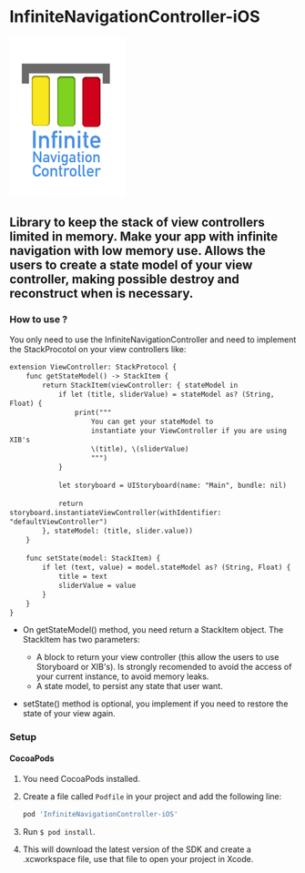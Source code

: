 

# InfiniteNavigationController-iOS

![Logo](https://github.com/allanragec/InfiniteNavigationController-iOS/raw/master/infinite.png)

## Library to keep the stack of view controllers limited in memory. Make your app with infinite navigation with low memory use. Allows the users to create a state model of your view controller, making possible destroy and reconstruct when is necessary.

### How to use ?

You only need to use the InfiniteNavigationController and need to implement the StackProcotol on your view controllers like:
    
    extension ViewController: StackProtocol {
        func getStateModel() -> StackItem {
            return StackItem(viewController: { stateModel in
                if let (title, sliderValue) = stateModel as? (String, Float) {
                    print("""
                        You can get your stateModel to
                        instantiate your ViewController if you are using XIB's
                        \(title), \(sliderValue)
                        """)
                }
                
                let storyboard = UIStoryboard(name: "Main", bundle: nil)
                
                return storyboard.instantiateViewController(withIdentifier: "defaultViewController")
            }, stateModel: (title, slider.value))
        }
        
        func setState(model: StackItem) {
            if let (text, value) = model.stateModel as? (String, Float) {
                title = text
                sliderValue = value
            }
        }
    }

- On getStateModel() method, you need return a StackItem object. The StackItem has two parameters: 
    - A block to return your view controller (this allow the users to use Storyboard or XIB's). Is strongly recomended to avoid the access of your current instance, to avoid memory leaks. 
    - A state model, to persist any state that user want.

- setState() method is optional, you implement if you need to restore the state of your view again.


### Setup

#### CocoaPods

1. You need CocoaPods installed.

2. Create a file called `Podfile` in your project and add the following line:

    ```ruby
    pod 'InfiniteNavigationController-iOS'
    ```

3. Run `$ pod install`.

4. This will download the latest version of the SDK and create a .xcworkspace
file, use that file to open your project in Xcode.